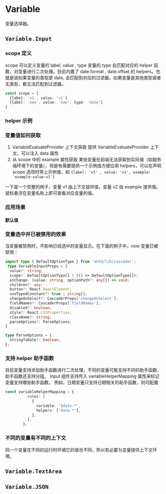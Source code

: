 # Variable

变量选择器。

## `Variable.Input`

### scope 定义

scope 可以定义变量的 label, value , type
变量的 type 会匹配对应的 helper 函数，对变量进行二次处理。目前内置了 date.format , date.offset 的 helpers。也就是说如果变量的类型是 date, 会匹配到对应的过滤器。如果变量是其他类型或者无类型，都无法匹配到过滤器。


```ts
const scope = [
  {label: 'v1', value: 'v1'}
  {label: 'now', value: 'now', type: 'date'}
]
```

<code src="./demos/scope.tsx"></code>

### helper 示例
<code src="./demos/helper-demo.tsx"></code>

### 变量值如何获取
1. VariableEvaluateProvider 上下文获取
提供 VariableEvaluateProvider 上下文，可以注入 data 属性
2. 从 scope 中的 example 属性获取
某些变量在前端无法获取到实际值（如服务端环境下的变量），但是有需要提供一个示例值方便应用 helpers，可以在声明 scope 选项时带上示例值，如 `{label: 'v1' , value: 'v1', example: 'example-value-v1'}`

一下是一个完整的例子，变量 v1 由上下文提供值，变量 v2 由 example 提供值。鼠标悬浮在变量名称上即可查看对应变量的值。
<code src="./demos/variable-value.tsx"></code>

### 应用场景
#### 默认值
<code src="./demos/form-default-value.tsx"></code>

### 变量选中并已被禁用的效果
当变量被禁用时，不影响已经选中的变量显示。在下面的例子中，now 变量已被禁用：

<code src="./demos/selected-and-disable.tsx"></code>

```ts
import type { DefaultOptionType } from 'antd/lib/cascader';
 type VariableInputProps = {
  value?: string;
  scope?: DefaultOptionType[] | (() => DefaultOptionType[]);
  onChange: (value: string, optionPath?: any[]) => void;
  children?: any;
  button?: React.ReactElement;
  useTypedConstant?: true | string[];
  changeOnSelect?: CascaderProps['changeOnSelect'];
  fieldNames?: CascaderProps['fieldNames'];
  disabled?: boolean;
  style?: React.CSSProperties;
  className?: string;
  parseOptions?: ParseOptions;
}

type ParseOptions = {
  stringToDate?: boolean;
};
```

<code src="./demos/demo1.tsx"></code>

### 支持 helper 助手函数
目前变量支持添加助手函数进行二次处理，不同的变量可能支持不同的助手函数，助手函数还支持分组。
Input 组件支持传入 variableHelperMapping 属性来标记变量支持哪些助手函数。
例如，日期变量只支持日期相关的助手函数，则可配置
```ts
const variableHelperMapping = {
          rules: [
            {
              variable: '$date.*',
              helpers: ['date.*'],
            },
          ],
        },

```
<code src="./demos/demo1.tsx"></code>

### 不同的变量有不同的上下文
同一个变量在不同的运行时环境它的值也不同，所以有必要为变量提供上下文环境。
## `Variable.TextArea`

<code src="./demos/demo2.tsx"></code>

## `Variable.JSON`

<code src="./demos/demo3.tsx"></code>
